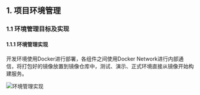 ## 1. 项目环境管理
### 1.1 环境管理目标及实现
#### 1.1.1 环境管理实现

开发环境使用Docker进行部署，各组件之间使用Docker Network进行内部通信，将打包好的镜像放置到镜像仓库中，测试、演示、正式环境直接从镜像开始构建服务。

![环境管理实现](https://image.eula.club/quantum/环境管理实现.png)
